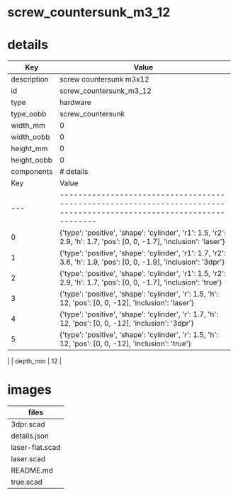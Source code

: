 # screw_countersunk_m3_12
# details
| Key         | Value                                                                                                                                                                                                                                                                                                                                                                                                                                                                                                                                                                                                                                                                                  |
| ----------- | -------------------------------------------------------------------------------------------------------------------------------------------------------------------------------------------------------------------------------------------------------------------------------------------------------------------------------------------------------------------------------------------------------------------------------------------------------------------------------------------------------------------------------------------------------------------------------------------------------------------------------------------------------------------------------------- |
| description | screw countersunk m3x12                                                                                                                                                                                                                                                                                                                                                                                                                                                                                                                                                                                                                                                                |
| id          | screw_countersunk_m3_12                                                                                                                                                                                                                                                                                                                                                                                                                                                                                                                                                                                                                                                                |
| type        | hardware                                                                                                                                                                                                                                                                                                                                                                                                                                                                                                                                                                                                                                                                               |
| type_oobb   | screw_countersunk                                                                                                                                                                                                                                                                                                                                                                                                                                                                                                                                                                                                                                                                      |
| width_mm    | 0                                                                                                                                                                                                                                                                                                                                                                                                                                                                                                                                                                                                                                                                                      |
| width_oobb  | 0                                                                                                                                                                                                                                                                                                                                                                                                                                                                                                                                                                                                                                                                                      |
| height_mm   | 0                                                                                                                                                                                                                                                                                                                                                                                                                                                                                                                                                                                                                                                                                      |
| height_oobb | 0                                                                                                                                                                                                                                                                                                                                                                                                                                                                                                                                                                                                                                                                                      |
| components  | # details
| Key | Value                                                                                                                |
| --- | -------------------------------------------------------------------------------------------------------------------- |
| 0   | {'type': 'positive', 'shape': 'cylinder', 'r1': 1.5, 'r2': 2.9, 'h': 1.7, 'pos': [0, 0, -1.7], 'inclusion': 'laser'} |
| 1   | {'type': 'positive', 'shape': 'cylinder', 'r1': 1.7, 'r2': 3.6, 'h': 1.9, 'pos': [0, 0, -1.9], 'inclusion': '3dpr'}  |
| 2   | {'type': 'positive', 'shape': 'cylinder', 'r1': 1.5, 'r2': 2.9, 'h': 1.7, 'pos': [0, 0, -1.7], 'inclusion': 'true'}  |
| 3   | {'type': 'positive', 'shape': 'cylinder', 'r': 1.5, 'h': 12, 'pos': [0, 0, -12], 'inclusion': 'laser'}               |
| 4   | {'type': 'positive', 'shape': 'cylinder', 'r': 1.7, 'h': 12, 'pos': [0, 0, -12], 'inclusion': '3dpr'}                |
| 5   | {'type': 'positive', 'shape': 'cylinder', 'r': 1.5, 'h': 12, 'pos': [0, 0, -12], 'inclusion': 'true'}                |
 |
| depth_mm    | 12                                                                                                                                                                                                                                                                                                                                                                                                                                                                                                                                                                                                                                                                                     |

# images


| files |
| --- |
| 3dpr.scad |
| details.json |
| laser-flat.scad |
| laser.scad |
| README.md |
| true.scad |
